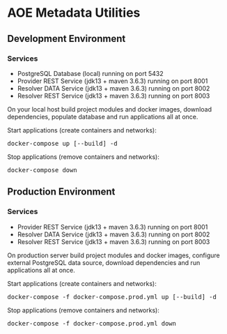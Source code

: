 <h1>AOE Metadata Utilities</h1>
<h2>Development Environment</h2>
<h3>Services</h3>
<ul>
<li>PostgreSQL Database (local) running on port 5432</li>
<li>Provider REST Service (jdk13 + maven 3.6.3) running on port 8001</li>
<li>Resolver DATA Service (jdk13 + maven 3.6.3) running on port 8002</li>
<li>Resolver REST Service (jdk13 + maven 3.6.3) running on port 8003</li>
</ul>
<p>
On your local host build project modules and docker images, download dependencies, populate database and run applications all at once.
</p>
<p>
Start applications (create containers and networks):
</p>
<pre>
docker-compose up [--build] -d
</pre>
<p>
Stop applications (remove containers and networks):
</p>
<pre>
docker-compose down
</pre>
<h2>Production Environment</h2>
<h3>Services</h3>
<ul>
<li>Provider REST Service (jdk13 + maven 3.6.3) running on port 8001</li>
<li>Resolver DATA Service (jdk13 + maven 3.6.3) running on port 8002</li>
<li>Resolver REST Service (jdk13 + maven 3.6.3) running on port 8003</li>
</ul>
<p>
On production server build project modules and docker images, configure external PostgreSQL data source, download dependencies and run applications all at once.
</p>
<p>
Start applications (create containers and networks):
</p>
<pre>
docker-compose -f docker-compose.prod.yml up [--build] -d
</pre>
<p>
Stop applications (remove containers and networks):
</p>
<pre>
docker-compose -f docker-compose.prod.yml down
</pre>
